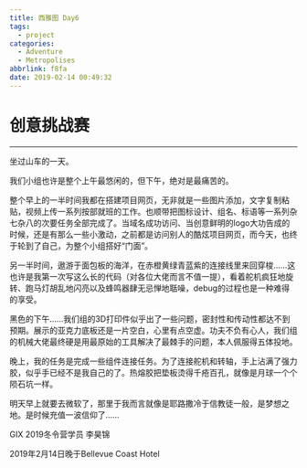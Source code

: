 ```yaml
---
title: 西雅图 Day6
tags:
  - project
categories:
  - Adventure
  - Metropolises
abbrlink: f8fa
date: 2019-02-14 00:49:32
---
```


# 创意挑战赛

------

坐过山车的一天。

我们小组也许是整个上午最悠闲的，但下午，绝对是最痛苦的。

整个早上的一半时间我都在搭建项目网页，无非就是一些图片添加，文字复制粘贴，视频上传一系列按部就班的工作。也顺带把图标设计、组名、标语等一系列杂七杂八的次要任务全部完成了。当域名成功访问、当创意鲜明的logo大功告成的时候，还是有那么一些小激动，之前都是访问别人的酷炫项目网页，而今天，也终于轮到了自己，为整个小组搭好“门面”。

另一半时间，遨游于面包板的海洋，在赤橙黄绿青蓝紫的连接线里来回穿梭……这也许是我第一次写这么长的代码（对各位大佬而言不值一提），看着舵机疯狂地旋转、跑马灯胡乱地闪亮以及蜂鸣器肆无忌惮地聒噪，debug的过程也是一种难得的享受。

黑色的下午……我们组的3D打印件似乎出了一些问题，密封性和传动性都达不到预期。展示的亚克力底板还是一片空白，心里有点空虚。功夫不负有心人，我们组的机械大佬最终硬是用最原始的工具解决了最棘手的问题，本人佩服得五体投地。



晚上，我的任务是完成一些组件连接任务。为了连接舵机和转轴，手上沾满了强力胶，似乎手已经不是我自己的了。热熔胶把垫板烫得千疮百孔，就像是月球一个个陨石坑一样。

明天早上就要去微软了，那里于我而言就像是耶路撒冷于信教徒一般，是梦想之地。是时候充值一波信仰了……

GIX 2019冬令营学员 李昊锦

2019年2月14日晚于Bellevue Coast Hotel
